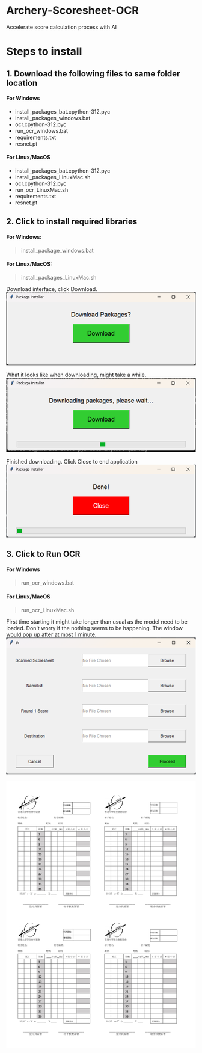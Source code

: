 # Archery-Scoresheet-OCR
Accelerate score calculation process with AI

# Steps to install
## 1. Download the following files to same folder location
#### For Windows
- install_packages_bat.cpython-312.pyc
- install_packages_windows.bat
- ocr.cpython-312.pyc
- run_ocr_windows.bat
- requirements.txt
- resnet.pt

#### For Linux/MacOS
- install_packages_bat.cpython-312.pyc
- install_packages_LinuxMac.sh
- ocr.cpython-312.pyc
- run_ocr_LinuxMac.sh
- requirements.txt
- resnet.pt

## 2. Click to install required libraries
#### For Windows: 
> install_package_windows.bat

#### For Linux/MacOS: 
> install_packages_LinuxMac.sh

Download interface, click Download.
![Download Interface](template/download_package.png?raw=true "Download Interface")

What it looks like when downloading, might take a while.
![Downloading](template/downloading_package.png?raw=true "Downloading")

Finished downloading. Click Close to end application
![Finish Download](template/done_package.png?raw=true "Finish Download")

## 3. Click to Run OCR
#### For Windows
> run_ocr_windows.bat

#### For Linux/MacOS
> run_ocr_LinuxMac.sh

First time starting it might take longer than usual as the model need to be loaded. Don't worry if the nothing seems to be happening. The window would pop up after at most 1 minute.
![OCR Interface](template/ocr_interface.png?raw=true "OCR Interface")

![Alt text](template/scoresheet_template.jpg?raw=true "Title")
